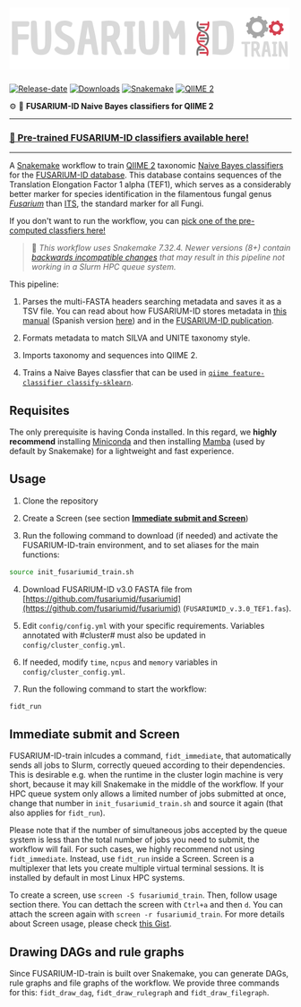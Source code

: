 # <img src="./.img/fidt_negative.png" width="500">

[![Release-date](https://img.shields.io/github/release-date-pre/SergioAlias/fusariumid-train?display_date=published_at&label=Release+date)](https://github.com/SergioAlias/fusariumid-train/releases)
[![Downloads](https://img.shields.io/github/downloads/SergioAlias/fusariumid-train/total.svg?label=Downloads)](https://github.com/SergioAlias/fusariumid-train/releases)
[![Snakemake](https://img.shields.io/badge/Snakemake-7.32.4-ffffff.svg)](https://snakemake.github.io)
[![QIIME 2](https://img.shields.io/badge/QIIME2-2024.10-0096FF.svg)](https://qiime2.org/)

⚙️ 🍄 **FUSARIUM-ID Naive Bayes classifiers for QIIME 2**

---

### [🎉 Pre-trained FUSARIUM-ID classifiers available here!](https://github.com/SergioAlias/fusariumid-train/releases)

---

A [Snakemake](https://snakemake.readthedocs.io/en/v7.32.2/) workflow to train [QIIME 2](https://qiime2.org/) taxonomic [Naive Bayes classifiers](https://resources.qiime2.org/#qiime-2-2024-5-present) for the [FUSARIUM-ID database](https://github.com/fusariumid/fusariumid). This database contains sequences of the Translation Elongation Factor 1 alpha (TEF1), which serves as a considerably better marker for species identification in the filamentous fungal genus [*Fusarium*](https://en.wikipedia.org/wiki/Fusarium) than [ITS](https://en.wikipedia.org/wiki/Internal_transcribed_spacer), the standard marker for all Fungi.

If you don't want to run the workflow, you can [pick one of the pre-computed classfiers here!](https://github.com/SergioAlias/fusariumid-train/releases)

>🐍 *This workflow uses Snakemake 7.32.4. Newer versions (8+) contain [backwards incompatible changes](https://snakemake.readthedocs.io/en/stable/getting_started/migration.html) that may result in this pipeline not working in a Slurm HPC queue system.*

This pipeline:

1. Parses the multi-FASTA headers searching metadata and saves it as a TSV file. You can read about how FUSARIUM-ID stores metadata in [this manual](https://github.com/fusariumid/fusariumid/blob/main/FUSARIUMID_BLAST_Tutorials.pdf) (Spanish version [here](https://github.com/fusariumid/fusariumid/blob/main/FUSARIUMID_BLAST_Tutoriales_Espan%CC%83ol.pdf)) and in the [FUSARIUM-ID publication](https://apsjournals.apsnet.org/doi/10.1094/PDIS-09-21-2105-SR).

2. Formats metadata to match SILVA and UNITE taxonomy style.

3. Imports taxonomy and sequences into QIIME 2.

4. Trains a Naive Bayes classfier that can be used in [`qiime feature-classifier classify-sklearn`](https://docs.qiime2.org/2024.10/plugins/available/feature-classifier/classify-sklearn/).

## Requisites

The only prerequisite is having Conda installed. In this regard, we **highly recommend** installing [Miniconda](https://docs.anaconda.com/free/miniconda/index.html) and then installing [Mamba](https://anaconda.org/conda-forge/mamba) (used by default by Snakemake) for a lightweight and fast experience.

## Usage

1. Clone the repository

2. Create a Screen (see section [**Immediate submit and Screen**](#immediate-submit-and-screen))

3. Run the following command to download (if needed) and activate the FUSARIUM-ID-train environment, and to set aliases for the main functions:
```bash
source init_fusariumid_train.sh
```
4. Download FUSARIUM-ID v3.0 FASTA file from [https://github.com/fusariumid/fusariumid](https://github.com/fusariumid/fusariumid) (`FUSARIUMID_v.3.0_TEF1.fas`).
   
5. Edit `config/config.yml` with your specific requirements. Variables annotated with #cluster# must also be updated in `config/cluster_config.yml`.

6. If needed, modify `time`, `ncpus` and `memory` variables in `config/cluster_config.yml`.

7. Run the following command to start the workflow:
```bash
fidt_run
```

## Immediate submit and Screen

FUSARIUM-ID-train inlcudes a command, `fidt_immediate`, that automatically sends all jobs to Slurm, correctly queued according to their dependencies. This is desirable e.g. when the runtime in the cluster login machine is very short, because it may kill Snakemake in the middle of the workflow. If your HPC queue system only allows a limited number of jobs submitted at once, change that number in `init_fusariumid_train.sh` and source it again (that also applies for `fidt_run`).

Please note that if the number of simultaneous jobs accepted by the queue system is less than the total number of jobs you need to submit, the workflow will fail. For such cases, we highly recommend not using `fidt_immediate`. Instead, use `fidt_run` inside a Screen. Screen is a multiplexer that lets you create multiple virtual terminal sessions. It is installed by default in most Linux HPC systems.

To create a screen, use `screen -S fusariumid_train`. Then, follow usage section there. You can dettach the screen with `Ctrl+a` and then `d`. You can attach the screen again with `screen -r fusariumid_train`. For more details about Screen usage, please check [this Gist](https://gist.github.com/jctosta/af918e1618682638aa82).

## Drawing DAGs and rule graphs

Since FUSARIUM-ID-train is built over Snakemake, you can generate DAGs, rule graphs and file graphs of the workflow. We provide three commands for this: `fidt_draw_dag`, `fidt_draw_rulegraph` and `fidt_draw_filegraph`.